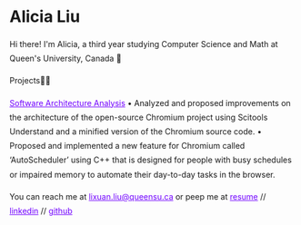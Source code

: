 <style>
  h1 a {display: none;}
  .container-lg {min-width: 200px; max-width: 680px; padding: 45px;}
  h1 {font-style: bold;}
  h3,h4,h5,h6,p {line-height: 1.8em;}
  a {color: #7100FF}
</style>

# Alicia Liu

Hi there! I'm Alicia, a third year studying Computer Science and Math at Queen's University, Canada 👋

Projects👩‍💻


[Software Architecture Analysis](https://sushioverflow.github.io/)
•  Analyzed and proposed improvements on the architecture of the open-source Chromium project using Scitools Understand and a minified version of the Chromium source code.
• Proposed and implemented a new feature for Chromium called ‘AutoScheduler’ using C++ that is designed for people with busy schedules or impaired memory to automate their day-to-day tasks in the browser.



You can reach me at [lixuan.liu@queensu.ca](mailto:lixuan.liu@queensu.ca) or peep me at 
[resume](https://drive.google.com/file/d/1tTzmNKvY0w7DfjFezc6c7wmiFFOFBqU-/view?usp=sharing) // [linkedin](https://www.linkedin.com/in/alicia-lixuan-liu/) // [github](https://github.com/AliciaLiu97)
